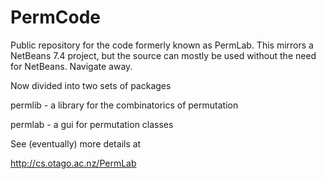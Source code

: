 PermCode
========

Public repository for the code formerly known as PermLab. This mirrors a NetBeans 7.4 project, but the source can mostly be used without the need for NetBeans. Navigate away.

Now divided into two sets of packages

permlib - a library for the combinatorics of permutation

permlab - a gui for permutation classes

See (eventually) more details at

http://cs.otago.ac.nz/PermLab
